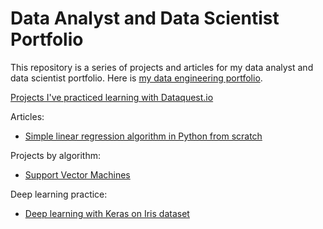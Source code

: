# Data Analyst and Data Scientist Portfolio
This repository is a series of projects and articles for my data analyst and data scientist portfolio. Here is [my data engineering portfolio](https://github.com/creativesarjun/data-engineering-portfolio).

[Projects I've practiced learning with Dataquest.io](https://github.com/creativesarjun/projects-dataquestio)

Articles:

* [Simple linear regression algorithm in Python from scratch](https://medium.com/@creatives.arjun/simple-linear-regression-algorithm-in-python-from-scratch-28c7432bb5c2)

Projects by algorithm:
* [Support Vector Machines](https://github.com/creativesarjun/data-analyst-and-data-scientist-portfolio/tree/main/Support%20Vector%20Machines)


Deep learning practice:
* [Deep learning with Keras on Iris dataset](https://github.com/creativesarjun/data-analyst-and-data-scientist-portfolio/tree/main/Deep%20learning%20with%20Keras%20on%20Iris%20dataset)






